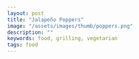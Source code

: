 ```yaml
---
layout: post
title: "Jalapeño Poppers"
image: "/assets/images/thumb/poppers.png"
description: ""
keywords: food, grilling, vegetarian
tags: food
---
```

